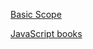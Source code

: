 [Basic Scope](https://www.datchley.name/basic-scope/)

[JavaScript books](https://freefrontend.com/javascript-books/)